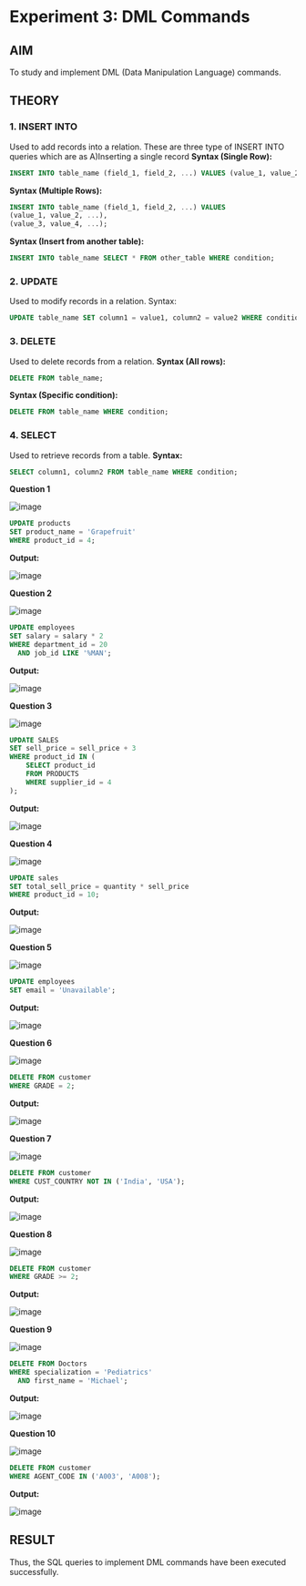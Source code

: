 # Experiment 3: DML Commands

## AIM
To study and implement DML (Data Manipulation Language) commands.

## THEORY

### 1. INSERT INTO
Used to add records into a relation.
These are three type of INSERT INTO queries which are as
A)Inserting a single record
**Syntax (Single Row):**
```sql
INSERT INTO table_name (field_1, field_2, ...) VALUES (value_1, value_2, ...);
```
**Syntax (Multiple Rows):**
```sql
INSERT INTO table_name (field_1, field_2, ...) VALUES
(value_1, value_2, ...),
(value_3, value_4, ...);
```
**Syntax (Insert from another table):**
```sql
INSERT INTO table_name SELECT * FROM other_table WHERE condition;
```
### 2. UPDATE
Used to modify records in a relation.
Syntax:
```sql
UPDATE table_name SET column1 = value1, column2 = value2 WHERE condition;
```
### 3. DELETE
Used to delete records from a relation.
**Syntax (All rows):**
```sql
DELETE FROM table_name;
```
**Syntax (Specific condition):**
```sql
DELETE FROM table_name WHERE condition;
```
### 4. SELECT
Used to retrieve records from a table.
**Syntax:**
```sql
SELECT column1, column2 FROM table_name WHERE condition;
```
**Question 1**

![image](https://github.com/user-attachments/assets/3fb5b196-fd57-4e9c-8d03-4e445dacb453)


```sql
UPDATE products
SET product_name = 'Grapefruit'
WHERE product_id = 4;
```

**Output:**

![image](https://github.com/user-attachments/assets/450e752a-8c92-4174-94ef-f60a21dce154)


**Question 2**

![image](https://github.com/user-attachments/assets/58478acf-17ff-41bf-805b-a990e525e4a8)


```sql
UPDATE employees
SET salary = salary * 2
WHERE department_id = 20
  AND job_id LIKE '%MAN';
```

**Output:**

![image](https://github.com/user-attachments/assets/cd7d0fc7-ea44-4d43-aae0-0d8f5c592dde)

**Question 3**

![image](https://github.com/user-attachments/assets/a5cc9cd3-1df5-443d-b76b-55953b47d747)


```sql
UPDATE SALES
SET sell_price = sell_price + 3
WHERE product_id IN (
    SELECT product_id 
    FROM PRODUCTS 
    WHERE supplier_id = 4
);
```

**Output:**

![image](https://github.com/user-attachments/assets/4154d858-e973-4537-aa69-9f77dcad49e9)


**Question 4**

![image](https://github.com/user-attachments/assets/aa005081-072e-4412-8adb-6f500afeb345)


```sql
UPDATE sales
SET total_sell_price = quantity * sell_price
WHERE product_id = 10;
```

**Output:**

![image](https://github.com/user-attachments/assets/a8ddecbd-e86a-480f-b302-3c8e0bdec3a5)


**Question 5**

![image](https://github.com/user-attachments/assets/4851b1e3-8122-4449-85f2-a87cf346ca0a)


```sql
UPDATE employees
SET email = 'Unavailable';
```

**Output:**

![image](https://github.com/user-attachments/assets/61fe882b-be3b-4d18-9d74-055e18806cbe)


**Question 6**

![image](https://github.com/user-attachments/assets/cf249de4-51d1-4571-b684-3cbcabf18f1e)


```sql
DELETE FROM customer
WHERE GRADE = 2;
```

**Output:**

![image](https://github.com/user-attachments/assets/b3b16aa3-a2d2-4974-9955-ed1a57cd9156)

**Question 7**

![image](https://github.com/user-attachments/assets/4065dd95-30d9-43f4-a790-ff72adce9e33)


```sql
DELETE FROM customer
WHERE CUST_COUNTRY NOT IN ('India', 'USA');
```

**Output:**

![image](https://github.com/user-attachments/assets/f4560ca2-1fbc-476d-b647-33d71db7d372)


**Question 8**

![image](https://github.com/user-attachments/assets/7f7a74a1-870f-4a1f-8b31-df3bc457e045)


```sql
DELETE FROM customer
WHERE GRADE >= 2;
```

**Output:**

![image](https://github.com/user-attachments/assets/1e0da64d-81c1-4493-aed7-9e30ea6eef28)


**Question 9**

![image](https://github.com/user-attachments/assets/6582b276-3672-4426-b317-7549c9b32a9d)


```sql
DELETE FROM Doctors
WHERE specialization = 'Pediatrics'
  AND first_name = 'Michael';
```

**Output:**

![image](https://github.com/user-attachments/assets/2d9ca326-978a-42e2-a707-7b52de0a1324)

**Question 10**

![image](https://github.com/user-attachments/assets/5cdc5453-a0c6-4290-b442-dffb772c27e9)


```sql
DELETE FROM customer
WHERE AGENT_CODE IN ('A003', 'A008');
```

**Output:**

![image](https://github.com/user-attachments/assets/46f39bd1-21b8-4724-b47b-53099e272de6)


## RESULT
Thus, the SQL queries to implement DML commands have been executed successfully.
